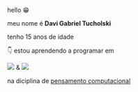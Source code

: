 hello :grin:

meu nome é **Davi Gabriel Tucholski**

tenho 15 anos de idade 

:point_down: estou aprendendo a programar em 


![](https://img.shields.io/badge/JavaScript-323330?style=for-the-badge&logo=javascript&logoColor=F7DF1E)
&
![](https://img.shields.io/badge/Scratch-4D97FF?style=for-the-badge&logo=Scratch&logoColor=white)

na diciplina de [pensamento computacional](https://happycodeschool.com/blog/o-que-e-pensamento-computacional-por-que-e-importante/)
